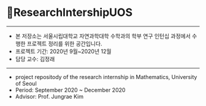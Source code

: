 # 🧾ResearchIntershipUOS
---
* 본 저장소는 서울시립대학교 자연과학대학 수학과의 학부 연구 인턴십 과정에서 수행한 프로젝트 정리를 위한 공간입니다.
* 프로젝트 기간: 2020년 9월~2020년 12월
* 담당 교수: 김정래
---
* project repositody of the research internship in Mathematics, University of Seoul
* Period: September 2020 ~ December 2020
* Advisor: Prof. Jungrae Kim
